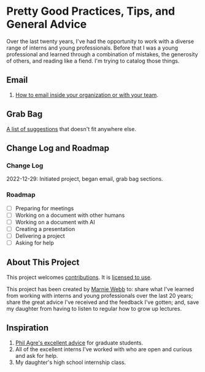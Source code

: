 # Pretty Good Practices, Tips, and General Advice

Over the last twenty years, I've had the opportunity to work with a diverse range of interns and young professionals.  Before that I was a young professional and learned through a combination of mistakes, the generosity of others, and reading like a fiend.  I'm trying to catalog those things.


## Email

1. [How to email inside your organization or with your team](email/how-to-email-org.md).

## Grab Bag

[A list of suggestions](grabbag/grabbag-index.md) that doesn't fit anywhere else.  

## Change Log and Roadmap

### Change Log

2022-12-29: Initiated project, began email, grab bag sections.

### Roadmap

- [ ] Preparing for meetings
- [ ] Working on a document with other humans
- [ ] Working on a document with AI
- [ ] Creating a presentation
- [ ] Delivering a project
- [ ] Asking for help

## About This Project

This project welcomes [contributions](CONTRIBUTING.md). It is [licensed to use](LICENSE). 

This project has been created by [Marnie Webb](https://crank.report/about-me) to: share what I've learned from working with interns and young professionals over the last 20 years; share the great advice I've received and the feedback I've gotten; and, save my daughter from having to listen to regular how to grow up lectures.


## Inspiration

1. [Phil Agre's excellent advice](https://pages.gseis.ucla.edu/faculty/agre/) for graduate students.
2. All of the excellent interns I've worked with who are open and curious and ask for help.
3. My daughter's high school internship class.
